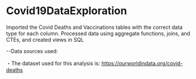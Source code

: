 # Covid19DataExploration

Imported the Covid Deaths and Vaccinations tables with the correct data type for each column.
Processed data using aggregate functions, joins, and CTEs, and created views in SQL

--Data sources used:
  
  ・The dataset used for this analysis is: https://ourworldindata.org/covid-deaths
